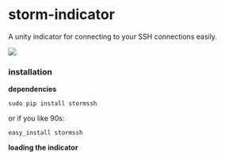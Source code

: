 storm-indicator
===============

A unity indicator for connecting to your SSH connections easily.

<img src="http://i.imgur.com/0TG2kTi.png">

### installation ###

**dependencies**

```
sudo pip install stormssh
```
or if you like 90s:

```
easy_install stormssh
```

**loading the indicator**

